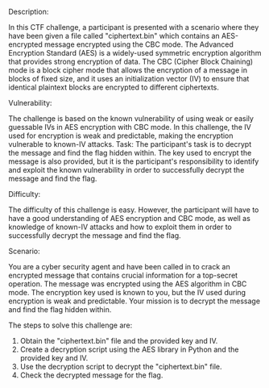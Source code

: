 Description:

In this CTF challenge, a participant is presented with a scenario where they have been given a file called "ciphertext.bin" which contains an AES-encrypted message encrypted using the CBC mode. The Advanced Encryption Standard (AES) is a widely-used symmetric encryption algorithm that provides strong encryption of data. The CBC (Cipher Block Chaining) mode is a block cipher mode that allows the encryption of a message in blocks of fixed size, and it uses an initialization vector (IV) to ensure that identical plaintext blocks are encrypted to different ciphertexts.

Vulnerability: 

The challenge is based on the known vulnerability of using weak or easily guessable IVs in AES encryption with CBC mode. In this challenge, the IV used for encryption is weak and predictable, making the encryption vulnerable to known-IV attacks.
Task: The participant's task is to decrypt the message and find the flag hidden within. The key used to encrypt the message is also provided, but it is the participant's responsibility to identify and exploit the known vulnerability in order to successfully decrypt the message and find the flag.

Difficulty: 

The difficulty of this challenge is easy. However, the participant will have to have a good understanding of AES encryption and CBC mode, as well as knowledge of known-IV attacks and how to exploit them in order to successfully decrypt the message and find the flag.

Scenario:

You are a cyber security agent and have been called in to crack an encrypted message that contains crucial information for a top-secret operation. The message was encrypted using the AES algorithm in CBC mode. The encryption key used is known to you, but the IV used during encryption is weak and predictable. Your mission is to decrypt the message and find the flag hidden within. 

The steps to solve this challenge are:
1.	Obtain the "ciphertext.bin" file and the provided key and IV.
2.	Create a decryption script using the AES library in Python and the provided key and IV.
3.	Use the decryption script to decrypt the "ciphertext.bin" file.
4.	Check the decrypted message for the flag.
